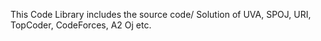 This Code Library includes the source code/ Solution of UVA, SPOJ, URI, TopCoder, CodeForces, A2 Oj etc. 
